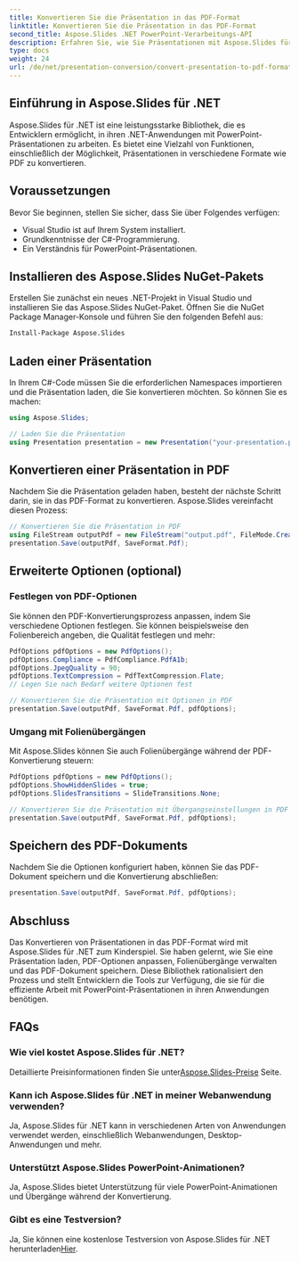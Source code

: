 ```yaml
---
title: Konvertieren Sie die Präsentation in das PDF-Format
linktitle: Konvertieren Sie die Präsentation in das PDF-Format
second_title: Aspose.Slides .NET PowerPoint-Verarbeitungs-API
description: Erfahren Sie, wie Sie Präsentationen mit Aspose.Slides für .NET in PDF konvertieren. Schritt-für-Schritt-Anleitung mit Quellcode. Effiziente und effektive Konvertierung.
type: docs
weight: 24
url: /de/net/presentation-conversion/convert-presentation-to-pdf-format/
---
```


## Einführung in Aspose.Slides für .NET

Aspose.Slides für .NET ist eine leistungsstarke Bibliothek, die es Entwicklern ermöglicht, in ihren .NET-Anwendungen mit PowerPoint-Präsentationen zu arbeiten. Es bietet eine Vielzahl von Funktionen, einschließlich der Möglichkeit, Präsentationen in verschiedene Formate wie PDF zu konvertieren.

## Voraussetzungen

Bevor Sie beginnen, stellen Sie sicher, dass Sie über Folgendes verfügen:

- Visual Studio ist auf Ihrem System installiert.
- Grundkenntnisse der C#-Programmierung.
- Ein Verständnis für PowerPoint-Präsentationen.

## Installieren des Aspose.Slides NuGet-Pakets

Erstellen Sie zunächst ein neues .NET-Projekt in Visual Studio und installieren Sie das Aspose.Slides NuGet-Paket. Öffnen Sie die NuGet Package Manager-Konsole und führen Sie den folgenden Befehl aus:

```bash
Install-Package Aspose.Slides
```

## Laden einer Präsentation

In Ihrem C#-Code müssen Sie die erforderlichen Namespaces importieren und die Präsentation laden, die Sie konvertieren möchten. So können Sie es machen:

```csharp
using Aspose.Slides;

// Laden Sie die Präsentation
using Presentation presentation = new Presentation("your-presentation.pptx");
```

## Konvertieren einer Präsentation in PDF

Nachdem Sie die Präsentation geladen haben, besteht der nächste Schritt darin, sie in das PDF-Format zu konvertieren. Aspose.Slides vereinfacht diesen Prozess:

```csharp
// Konvertieren Sie die Präsentation in PDF
using FileStream outputPdf = new FileStream("output.pdf", FileMode.Create);
presentation.Save(outputPdf, SaveFormat.Pdf);
```

## Erweiterte Optionen (optional)

### Festlegen von PDF-Optionen

Sie können den PDF-Konvertierungsprozess anpassen, indem Sie verschiedene Optionen festlegen. Sie können beispielsweise den Folienbereich angeben, die Qualität festlegen und mehr:

```csharp
PdfOptions pdfOptions = new PdfOptions();
pdfOptions.Compliance = PdfCompliance.PdfA1b;
pdfOptions.JpegQuality = 90;
pdfOptions.TextCompression = PdfTextCompression.Flate;
// Legen Sie nach Bedarf weitere Optionen fest

// Konvertieren Sie die Präsentation mit Optionen in PDF
presentation.Save(outputPdf, SaveFormat.Pdf, pdfOptions);
```

### Umgang mit Folienübergängen

Mit Aspose.Slides können Sie auch Folienübergänge während der PDF-Konvertierung steuern:

```csharp
PdfOptions pdfOptions = new PdfOptions();
pdfOptions.ShowHiddenSlides = true;
pdfOptions.SlidesTransitions = SlideTransitions.None;

// Konvertieren Sie die Präsentation mit Übergangseinstellungen in PDF
presentation.Save(outputPdf, SaveFormat.Pdf, pdfOptions);
```

## Speichern des PDF-Dokuments

Nachdem Sie die Optionen konfiguriert haben, können Sie das PDF-Dokument speichern und die Konvertierung abschließen:

```csharp
presentation.Save(outputPdf, SaveFormat.Pdf, pdfOptions);
```

## Abschluss

Das Konvertieren von Präsentationen in das PDF-Format wird mit Aspose.Slides für .NET zum Kinderspiel. Sie haben gelernt, wie Sie eine Präsentation laden, PDF-Optionen anpassen, Folienübergänge verwalten und das PDF-Dokument speichern. Diese Bibliothek rationalisiert den Prozess und stellt Entwicklern die Tools zur Verfügung, die sie für die effiziente Arbeit mit PowerPoint-Präsentationen in ihren Anwendungen benötigen.

## FAQs

### Wie viel kostet Aspose.Slides für .NET?

 Detaillierte Preisinformationen finden Sie unter[Aspose.Slides-Preise](https://purchase.aspose.com/admin/pricing/slides/family) Seite.

### Kann ich Aspose.Slides für .NET in meiner Webanwendung verwenden?

Ja, Aspose.Slides für .NET kann in verschiedenen Arten von Anwendungen verwendet werden, einschließlich Webanwendungen, Desktop-Anwendungen und mehr.

### Unterstützt Aspose.Slides PowerPoint-Animationen?

Ja, Aspose.Slides bietet Unterstützung für viele PowerPoint-Animationen und Übergänge während der Konvertierung.

### Gibt es eine Testversion?

Ja, Sie können eine kostenlose Testversion von Aspose.Slides für .NET herunterladen[Hier](https://products.aspose.com/slides/net).